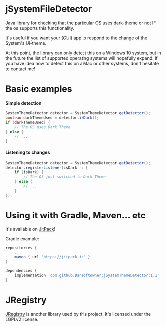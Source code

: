 # jSystemFileDetector
Java library for checking that the particular OS uses dark-theme or not IF 
the os supports this functionality.

It's useful if you want your (GUI) app to respond to the change of the System's Ui-theme.

At this point, the library can only detect this on a Windows 10 system,
but in the future the list of supported operating systems will hopefully expand.
If you have idea how to detect this on a Mac or other systems, don't hesitate to contact me! 

# Basic examples

#### Simple detection
```java
SystemThemeDetector detector = SystemThemeDetector.getDetector();
boolean darkThemeUsed = detector.isDark();
if (darkThemeUsed) {
    // The OS uses Dark Theme
} else {
    // ...
}
```

#### Listening to changes

```java
SystemThemeDetector detector = SystemThemeDetector.getDetector();
detector.registerListener(isDark -> {
    if (isDark) {
        // The OS just switched to Dark Theme
    } else {
        // ...
    }   
});
```

# Using it with Gradle, Maven... etc
It's available on [JitPack](https://jitpack.io/#Dansoftowner/jSystemThemeDetector)!

Gradle example:
```groovy
repositories {
	...
	maven { url 'https://jitpack.io' }
}

dependencies {
    implementation 'com.github.Dansoftowner:jSystemThemeDetector:1.1'
}
```

# JRegistry
[JRegistry](https://jregistry.sourceforge.io/) is another library used by this project.
It's licensed under the LGPLv2 license.


